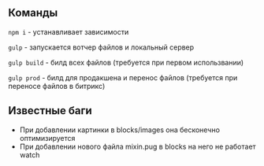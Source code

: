 ## Команды

`npm i` - устанавливает зависимости

`gulp` - запускается вотчер файлов и локальный сервер

`gulp build` - билд всех файлов (требуется при первом использвании)

`gulp prod` - билд для продакшена и перенос файлов (требуется при переносе файлов в битрикс)


## Известные баги
* При добавлении картинки в blocks/images она бесконечно оптимизируется
* При добавлении нового файла mixin.pug в blocks на него не работает watch

